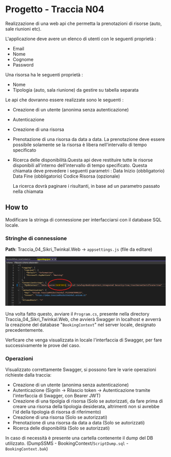 # Progetto -  Traccia N04 

Realizzazione di una web api che permetta la prenotazioni di risorse (auto, sale riunioni etc).

L'applicazione deve avere un elenco di utenti con le seguenti proprietà :
- Email
- Nome 
- Cognome
- Password

Una risorsa ha le seguenti proprietà :
- Nome
- Tipologia (auto, sala riunione) da gestire su tabella separata


Le api che dovranno essere realizzate sono le seguenti :
 - Creazione di un utente (anonima senza autenticazione)
 - Autenticazione
 - Creazione di una risorsa
 - Prenotazione di una risorsa da data a data. La prenotazione deve essere possibile solamente se la risorsa è libera nell'intervallo di tempo specificato

 - Ricerca delle disponibilità.Questa api deve restituire tutte le risorse disponibili all'interno dell'intervallo di tempo specificato.
   Questa chiamata deve prevedere i seguenti parametri :
   Data Inizio (obbligatorio)
   Data Fine (obbligatorio)
   Codice Risorsa (opzionale)
   
   La ricerca dovrà paginare i risultanti, in base ad un parametro passato nella chiamata

## How to
Modificare la stringa di connessione per interfacciarsi con il database SQL locale. 

 ### Stringhe di connessione  
  **Path**: Traccia_04_Sikri_Twinkal.Web -> `appsettings.js` (file da editare)
  
  ![](Immagini/p2.png)

 Una volta fatto questo, avviare il `Program.cs`, presente nella directory Traccia_04_Sikri_Twinkal.Web, che avvierà Swagger in localhost e avverrà la creazione del database "`BookingContext`" nel server locale, designato precedentemente. 
 
 Verficare che venga visualizzata in locale l'interfaccia di Swagger, per fare successivamente le prove del caso.

 ### Operazioni                                                             
  Visualizzato correttamente Swagger, si possono fare le varie operazioni richieste dalla traccia:
  - Creazione di un utente (anonima senza autenticazione)
  - Autenticazione (SignIn -> Rilascio token -> Autenticazione tramite l'interfaccia di Swagger, con Bearer JWT)
  - Creazione di una tipolgia di risorsa (Solo se autorizzati, da fare prima di creare una risorsa della tipologia desiderata, altrimenti non si avrebbe l'id della tipologia di risorsa di riferimento)
  - Creazione di una risorsa (Solo se autorizzati)
  - Prenotazione di una risorsa da data a data (Solo se autorizzati)
  - Ricerca delle disponibilità (Solo se autorizzati)

In caso di necessità è presente una cartella contenente il dump del DB utilizzato. (DumpSSMS - BookingContext/`ScriptDump.sql` - `BookingContext.bak`)


 
